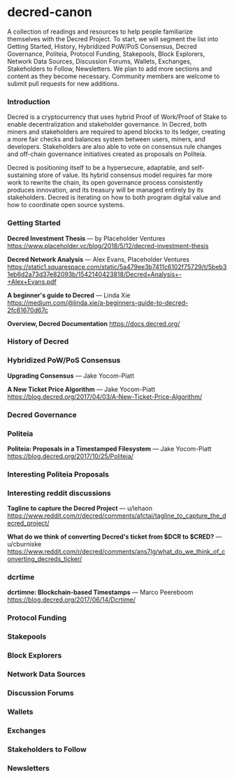 # decred-canon
A collection of readings and resources to help people familiarize themselves with the Decred Project. To start, we will segment the list into Getting Started, History, Hybridized PoW/PoS Consensus, Decred Governance, Politeia, Protocol Funding, Stakepools, Block Explorers, Network Data Sources, Discussion Forums, Wallets, Exchanges, Stakeholders to Follow, Newsletters. We plan to add more sections and content as they become necessary. Community members are welcome to submit pull requests for new additions. 
### Introduction

Decred is a cryptocurrency that uses hybrid Proof of Work/Proof of Stake to enable decentralization and stakeholder governance. In Decred, both miners and stakeholders are required to apend blocks to its ledger, creating a more fair checks and balances system between users, miners, and developers. Stakeholders are also able to vote on consensus rule changes and off-chain governance initiatives created as proposals on Politeia. 

Decred is positioning itself to be a hypersecure, adaptable, and self-sustaining store of value. Its hybrid consensus model requires far more work to rewrite the chain, its open governance process consistently produces innovation, and its treasury will be managed entirely by its stakeholders. Decred is iterating on how to both program digital value and how to coordinate open source systems. 

### Getting Started

**Decred Investment Thesis** — by Placeholder Ventures
https://www.placeholder.vc/blog/2018/5/12/decred-investment-thesis

**Decred Network Analysis** — Alex Evans, Placeholder Ventures
https://static1.squarespace.com/static/5a479ee3b7411c6102f75729/t/5beb31eb6d2a73d37e82093b/1542140423818/Decred+Analysis+-+Alex+Evans.pdf

**A beginner's guide to Decred** — Linda Xie
https://medium.com/@linda.xie/a-beginners-guide-to-decred-2fc61670d67c

**Overview, Decred Documentation**
https://docs.decred.org/



### History of Decred
### Hybridized PoW/PoS Consensus

**Upgrading Consensus** — Jake Yocom-Piatt

**A New Ticket Price Algorithm** — Jake Yocom-Piatt
https://blog.decred.org/2017/04/03/A-New-Ticket-Price-Algorithm/

### Decred Governance
### Politeia

**Politeia: Proposals in a Timestamped Filesystem** — Jake Yocom-Piatt
https://blog.decred.org/2017/10/25/Politeia/

### Interesting Politeia Proposals

### Interesting reddit discussions

**Tagline to capture the Decred Project** — u/lehaon
https://www.reddit.com/r/decred/comments/afctai/tagline_to_capture_the_decred_project/

**What do we think of converting Decred's ticket from $DCR to $CRED?** — u/cburniske
https://www.reddit.com/r/decred/comments/ans7lg/what_do_we_think_of_converting_decreds_ticker/

### dcrtime

**dcrtimne: Blockchain-based Timestamps** — Marco Peereboom
https://blog.decred.org/2017/06/14/Dcrtime/

### Protocol Funding
### Stakepools
### Block Explorers
### Network Data Sources
### Discussion Forums
### Wallets
### Exchanges
### Stakeholders to Follow
### Newsletters
